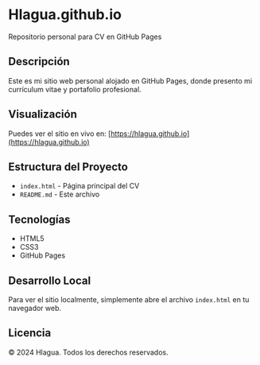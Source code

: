 # Hlagua.github.io

Repositorio personal para CV en GitHub Pages

## Descripción

Este es mi sitio web personal alojado en GitHub Pages, donde presento mi currículum vitae y portafolio profesional.

## Visualización

Puedes ver el sitio en vivo en: [https://hlagua.github.io](https://hlagua.github.io)

## Estructura del Proyecto

- `index.html` - Página principal del CV
- `README.md` - Este archivo

## Tecnologías

- HTML5
- CSS3
- GitHub Pages

## Desarrollo Local

Para ver el sitio localmente, simplemente abre el archivo `index.html` en tu navegador web.

## Licencia

© 2024 Hlagua. Todos los derechos reservados.
